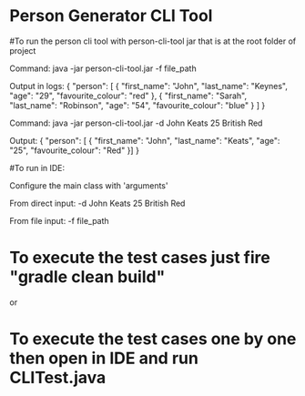 # Person Generator CLI Tool

#To run the person cli tool with person-cli-tool jar that is at the root folder of project

Command:
java -jar person-cli-tool.jar -f file_path

Output in logs:
{
"person": [
{
"first_name": "John",
"last_name": "Keynes",
"age": "29",
"favourite_colour": "red"
},
{
"first_name": "Sarah",
"last_name": "Robinson",
"age": "54",
"favourite_colour": "blue"
}
]
}

Command:
java -jar person-cli-tool.jar -d John Keats 25 British Red

Output:
{
"person": [
{
"first_name": "John",
"last_name": "Keats",
"age": "25",
"favourite_colour": "Red"
}]
}


#To run in IDE:

Configure the main class with 'arguments'

From direct input: 
-d John Keats 25 British Red 

From file input:
-f file_path


# To execute the test cases just fire "gradle clean build"
or
# To execute the test cases one by one then open in IDE and run CLITest.java
